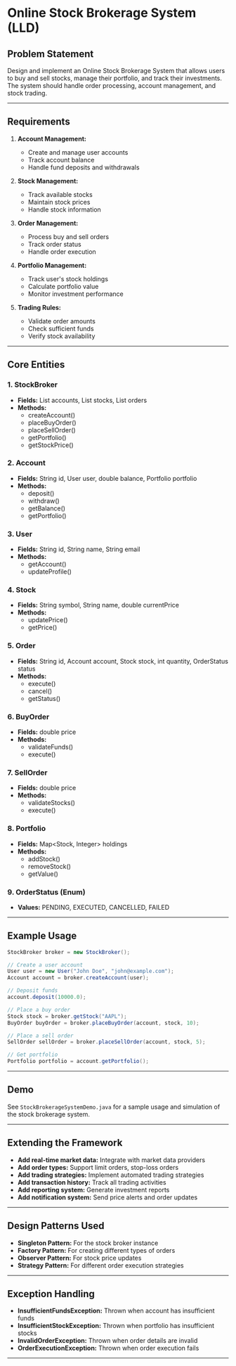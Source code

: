 # Online Stock Brokerage System (LLD)

## Problem Statement

Design and implement an Online Stock Brokerage System that allows users to buy and sell stocks, manage their portfolio, and track their investments. The system should handle order processing, account management, and stock trading.

---

## Requirements

1. **Account Management:**
   - Create and manage user accounts
   - Track account balance
   - Handle fund deposits and withdrawals

2. **Stock Management:**
   - Track available stocks
   - Maintain stock prices
   - Handle stock information

3. **Order Management:**
   - Process buy and sell orders
   - Track order status
   - Handle order execution

4. **Portfolio Management:**
   - Track user's stock holdings
   - Calculate portfolio value
   - Monitor investment performance

5. **Trading Rules:**
   - Validate order amounts
   - Check sufficient funds
   - Verify stock availability

---

## Core Entities

### 1. StockBroker
- **Fields:** List<Account> accounts, List<Stock> stocks, List<Order> orders
- **Methods:** 
  - createAccount()
  - placeBuyOrder()
  - placeSellOrder()
  - getPortfolio()
  - getStockPrice()

### 2. Account
- **Fields:** String id, User user, double balance, Portfolio portfolio
- **Methods:** 
  - deposit()
  - withdraw()
  - getBalance()
  - getPortfolio()

### 3. User
- **Fields:** String id, String name, String email
- **Methods:** 
  - getAccount()
  - updateProfile()

### 4. Stock
- **Fields:** String symbol, String name, double currentPrice
- **Methods:** 
  - updatePrice()
  - getPrice()

### 5. Order
- **Fields:** String id, Account account, Stock stock, int quantity, OrderStatus status
- **Methods:** 
  - execute()
  - cancel()
  - getStatus()

### 6. BuyOrder
- **Fields:** double price
- **Methods:** 
  - validateFunds()
  - execute()

### 7. SellOrder
- **Fields:** double price
- **Methods:** 
  - validateStocks()
  - execute()

### 8. Portfolio
- **Fields:** Map<Stock, Integer> holdings
- **Methods:** 
  - addStock()
  - removeStock()
  - getValue()

### 9. OrderStatus (Enum)
- **Values:** PENDING, EXECUTED, CANCELLED, FAILED

---

## Example Usage

```java
StockBroker broker = new StockBroker();

// Create a user account
User user = new User("John Doe", "john@example.com");
Account account = broker.createAccount(user);

// Deposit funds
account.deposit(10000.0);

// Place a buy order
Stock stock = broker.getStock("AAPL");
BuyOrder buyOrder = broker.placeBuyOrder(account, stock, 10);

// Place a sell order
SellOrder sellOrder = broker.placeSellOrder(account, stock, 5);

// Get portfolio
Portfolio portfolio = account.getPortfolio();
```

---

## Demo

See `StockBrokerageSystemDemo.java` for a sample usage and simulation of the stock brokerage system.

---

## Extending the Framework

- **Add real-time market data:** Integrate with market data providers
- **Add order types:** Support limit orders, stop-loss orders
- **Add trading strategies:** Implement automated trading strategies
- **Add transaction history:** Track all trading activities
- **Add reporting system:** Generate investment reports
- **Add notification system:** Send price alerts and order updates

---

## Design Patterns Used

- **Singleton Pattern:** For the stock broker instance
- **Factory Pattern:** For creating different types of orders
- **Observer Pattern:** For stock price updates
- **Strategy Pattern:** For different order execution strategies

---

## Exception Handling

- **InsufficientFundsException:** Thrown when account has insufficient funds
- **InsufficientStockException:** Thrown when portfolio has insufficient stocks
- **InvalidOrderException:** Thrown when order details are invalid
- **OrderExecutionException:** Thrown when order execution fails

---